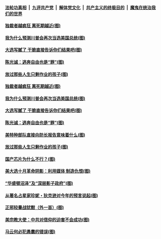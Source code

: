 ####  [法轮功真相](../../../../basic/blob/master/README.md?t=11250102) &nbsp;|&nbsp; [九评共产党](../../../../9ping.md/blob/master/README.md?t=11250102) &nbsp;|&nbsp; [解体党文化](../../../../jtdwh.md/blob/master/README.md?t=11250102)  &nbsp;|&nbsp; [共产主义的终极目的](../../../../gczydzjmd.md/blob/master/README.md?t=11250102) &nbsp;|&nbsp; [魔鬼在统治我们的世界](../../../../mgztzwmdsj.md/blob/master/README.md?t=11250102) 

#### [独裁者越疯狂 离死期越近(图)](../pages/p4/953576.md?t=11250102) 

#### [我为什么预测川普会再次当选美国总统(图)](../pages/p4/953572.md?t=11250102) 


#### [大选写腻了 干脆直接告诉你们结果吧(图)](../pages/p4/953568.md?t=11250102) 

#### [陈光诚：逃奔自由也是“罪”(图)](../pages/p4/953567.md?t=11250102) 

#### [放过那些人生只剩作业的孩子(图)](../pages/p4/953459.md?t=11250102) 


#### [独裁者越疯狂 离死期越近(图)](../pages/p4/953576.md?t=11250102) 

#### [我为什么预测川普会再次当选美国总统(图)](../pages/p4/953572.md?t=11250102) 


#### [大选写腻了 干脆直接告诉你们结果吧(图)](../pages/p4/953568.md?t=11250102) 

#### [陈光诚：逃奔自由也是“罪”(图)](../pages/p4/953567.md?t=11250102) 

#### [美特种部队直接向防长报告意味着什么(图)](../pages/p4/953566.md?t=11250102) 




#### [放过那些人生只剩作业的孩子(图)](../pages/p4/953459.md?t=11250102) 

#### [国产芯片为什么不行？(图)](../pages/p4/953458.md?t=11250102) 

#### [美大选十月革命阴影：利用媒体 制造仇恨(图)](../pages/p4/953457.md?t=11250102) 

#### [“华盛顿沼泽”及“深层影子政府”(图)](../pages/p4/953463.md?t=11250102) 

#### [从著名占星家珍妮・狄克逊对今年的预言说起(图)](../pages/p4/953460.md?t=11250102) 


#### [正邪较量战犹酣（外一首）(图)](../pages/p4/953422.md?t=11250102) 


#### [美宗教大使：中共对信仰的迫害不会成功(图)](../pages/p4/953359.md?t=11250102) 

#### [马云何必犯愚蠢的错误(图)](../pages/p4/953381.md?t=11250102) 

